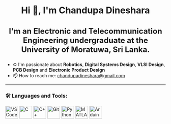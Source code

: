 <h1 align="center">Hi 👋, I'm Chandupa Dineshara</h1>

<h3 align="center" style="font-size: 24px;">
  I'm an Electronic and Telecommunication Engineering undergraduate at the University of Moratuwa, Sri Lanka.
</h3>

- ⚙️ I'm passionate about **Robotics**, **Digital Systems Design**, **VLSI Design**, **PCB Design** and **Electronic Product Design**  
- 📫 How to reach me: [chandupadineshara@gmail.com](mailto:chandupadineshara@gmail.com)

---

### 🛠️ Languages and Tools:

<p align="left">
  <img src="https://cdn.jsdelivr.net/gh/devicons/devicon/icons/vscode/vscode-original.svg" height="40" alt="VS Code"/>
  <img src="https://cdn.jsdelivr.net/gh/devicons/devicon/icons/c/c-original.svg" height="40" alt="C"/>
  <img src="https://cdn.jsdelivr.net/gh/devicons/devicon/icons/cplusplus/cplusplus-original.svg" height="40" alt="C++"/>
  <img src="https://cdn.jsdelivr.net/gh/devicons/devicon/icons/git/git-original.svg" height="40" alt="Git"/>
  <img src="https://cdn.jsdelivr.net/gh/devicons/devicon/icons/python/python-original.svg" height="40" alt="Python"/>
  <img src="https://cdn.jsdelivr.net/gh/devicons/devicon/icons/matlab/matlab-original.svg" height="40" alt="MATLAB"/>
<!--   <img src="https://raw.githubusercontent.com/PKief/vscode-material-icon-theme/main/icons/altium.svg" height="40" alt="Altium Designer"/> -->
 
<!--   <img src="https://raw.githubusercontent.com/ChandupaDineshara/assets/main/stm32cubeide.png" height="40" alt="STM32CubeIDE"/>
  <img src="https://raw.githubusercontent.com/ChandupaDineshara/assets/main/platformio.png" height="40" alt="PlatformIO"/>
  <img src="https://raw.githubusercontent.com/ChandupaDineshara/assets/main/solidworks.png" height="40" alt="SolidWorks"/> -->
   <img src="https://cdn.jsdelivr.net/gh/devicons/devicon/icons/arduino/arduino-original.svg" height="40" alt="Arduino"/>
</p>
